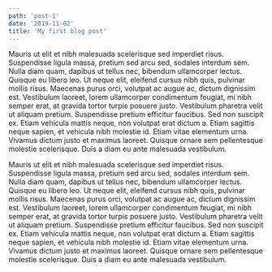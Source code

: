 ```yaml
---
path: 'post-1'
date: '2019-11-02'
title: 'My first blog post'
---
```


Mauris ut elit et nibh malesuada scelerisque sed imperdiet risus. Suspendisse ligula massa, pretium sed arcu sed, sodales interdum sem. Nulla diam quam, dapibus ut tellus nec, bibendum ullamcorper lectus. Quisque eu libero leo. Ut neque elit, eleifend cursus nibh quis, pulvinar mollis risus. Maecenas purus orci, volutpat ac augue ac, dictum dignissim est. Vestibulum laoreet, lorem ullamcorper condimentum feugiat, mi nibh semper erat, at gravida tortor turpis posuere justo. Vestibulum pharetra velit ut aliquam pretium. Suspendisse pretium efficitur faucibus. Sed non suscipit ex. Etiam vehicula mattis neque, non volutpat erat dictum a. Etiam sagittis neque sapien, et vehicula nibh molestie id. Etiam vitae elementum urna. Vivamus dictum justo et maximus laoreet. Quisque ornare sem pellentesque molestie scelerisque. Duis a diam eu ante malesuada vestibulum.

Mauris ut elit et nibh malesuada scelerisque sed imperdiet risus. Suspendisse ligula massa, pretium sed arcu sed, sodales interdum sem. Nulla diam quam, dapibus ut tellus nec, bibendum ullamcorper lectus. Quisque eu libero leo. Ut neque elit, eleifend cursus nibh quis, pulvinar mollis risus. Maecenas purus orci, volutpat ac augue ac, dictum dignissim est. Vestibulum laoreet, lorem ullamcorper condimentum feugiat, mi nibh semper erat, at gravida tortor turpis posuere justo. Vestibulum pharetra velit ut aliquam pretium. Suspendisse pretium efficitur faucibus. Sed non suscipit ex. Etiam vehicula mattis neque, non volutpat erat dictum a. Etiam sagittis neque sapien, et vehicula nibh molestie id. Etiam vitae elementum urna. Vivamus dictum justo et maximus laoreet. Quisque ornare sem pellentesque molestie scelerisque. Duis a diam eu ante malesuada vestibulum.
